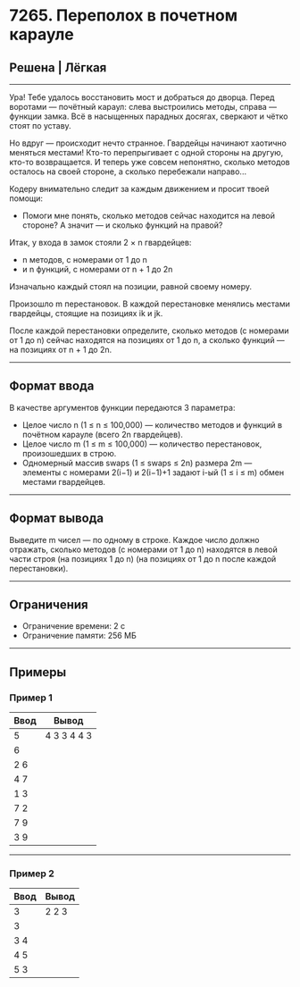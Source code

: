 # 7265. Переполох в почетном карауле

## Решена | Лёгкая

---

Ура! Тебе удалось восстановить мост и добраться до дворца. Перед воротами — почётный караул: слева выстроились методы, справа — функции замка. Всё в насыщенных парадных досягах, сверкают и чётко стоят по уставу.

Но вдруг — происходит нечто странное. Гвардейцы начинают хаотично меняться местами! Кто-то перепрыгивает с одной стороны на другую, кто-то возвращается. И теперь уже совсем непонятно, сколько методов осталось на своей стороне, а сколько перебежали направо...

Кодеру внимательно следит за каждым движением и просит твоей помощи:
- Помоги мне понять, сколько методов сейчас находится на левой стороне? А значит — и сколько функций на правой?

Итак, у входа в замок стояли 2 × n гвардейцев:
- n методов, с номерами от 1 до n
- и n функций, с номерами от n + 1 до 2n

Изначально каждый стоял на позиции, равной своему номеру.

Произошло m перестановок. В каждой перестановке менялись местами гвардейцы, стоящие на позициях ik и jk.

После каждой перестановки определите, сколько методов (с номерами от 1 до n) сейчас находятся на позициях от 1 до n, а сколько функций — на позициях от n + 1 до 2n.

---

## Формат ввода

В качестве аргументов функции передаются 3 параметра:

- Целое число n (1 ≤ n ≤ 100,000) — количество методов и функций в почётном карауле (всего 2n гвардейцев).
- Целое число m (1 ≤ m ≤ 100,000) — количество перестановок, произошедших в строю.
- Одномерный массив swaps (1 ≤ swaps ≤ 2n) размера 2m — элементы с номерами 2(i−1) и 2(i−1)+1 задают i-ый (1 ≤ i ≤ m) обмен местами гвардейцев.

---

## Формат вывода

Выведите m чисел — по одному в строке. Каждое число должно отражать, сколько методов (с номерами от 1 до n) находятся в левой части строя (на позициях 1 до n) (на позициях от 1 до n после каждой перестановки).

---

## Ограничения

- Ограничение времени: 2 с
- Ограничение памяти: 256 МБ

---

## Примеры

### Пример 1

| Ввод | Вывод |
|-------|--------|
| 5     | 4 3 3 4 4 3  |
|  6    |         |
|  2 6   |        |
|  4 7   |        |
|  1 3   |        |
|  7 2   |        |
|  7 9   |        |
|  3 9   |       |


---

### Пример 2

| Ввод | Вывод |
|-------|--------|
| 3     | 2 2 3   |
|  3    |         |
|  3 4   |        |
|  4 5   |        |
|  5 3   |        |
